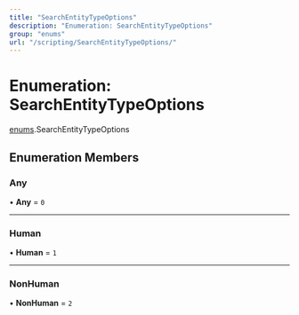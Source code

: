 ```yaml
---
title: "SearchEntityTypeOptions"
description: "Enumeration: SearchEntityTypeOptions"
group: "enums"
url: "/scripting/SearchEntityTypeOptions/"
---
```


# Enumeration: SearchEntityTypeOptions

[enums](/scripting/globals).SearchEntityTypeOptions

## Enumeration Members

### Any

• **Any** = ``0``

___

### Human

• **Human** = ``1``

___

### NonHuman

• **NonHuman** = ``2``
